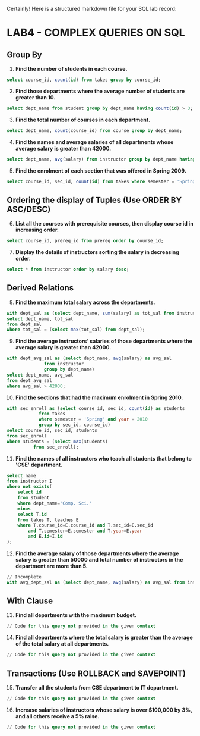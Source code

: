 Certainly! Here is a structured markdown file for your SQL lab record:

# LAB4 - COMPLEX QUERIES ON SQL

## Group By

1. **Find the number of students in each course.**
```sql
select course_id, count(id) from takes group by course_id;
```

2. **Find those departments where the average number of students are greater than 10.**
```sql
select dept_name from student group by dept_name having count(id) > 3;
```

3. **Find the total number of courses in each department.**
```sql
select dept_name, count(course_id) from course group by dept_name;
```

4. **Find the names and average salaries of all departments whose average salary is greater than 42000.**
```sql
select dept_name, avg(salary) from instructor group by dept_name having avg(salary) > 42000;
```

5. **Find the enrolment of each section that was offered in Spring 2009.**
```sql
select course_id, sec_id, count(id) from takes where semester = 'Spring' and year = 2009 group by sec_id, course_id;
```

## Ordering the display of Tuples (Use ORDER BY ASC/DESC)

6. **List all the courses with prerequisite courses, then display course id in increasing order.**
```sql
select course_id, prereq_id from prereq order by course_id;
```

7. **Display the details of instructors sorting the salary in decreasing order.**
```sql
select * from instructor order by salary desc;
```

## Derived Relations

8. **Find the maximum total salary across the departments.**
```sql
with dept_sal as (select dept_name, sum(salary) as tot_sal from instructor group by dept_name)
select dept_name, tot_sal 
from dept_sal
where tot_sal = (select max(tot_sal) from dept_sal);
```

9. **Find the average instructors’ salaries of those departments where the average salary is greater than 42000.**
```sql
with dept_avg_sal as (select dept_name, avg(salary) as avg_sal 
		      from instructor 
		      group by dept_name)
select dept_name, avg_sal 
from dept_avg_sal 
where avg_sal > 42000;
```

10. **Find the sections that had the maximum enrolment in Spring 2010.**
```sql
with sec_enroll as (select course_id, sec_id, count(id) as students 
		    from takes 
		    where semester = 'Spring' and year = 2010 
		    group by sec_id, course_id)
select course_id, sec_id, students 
from sec_enroll 
where students = (select max(students) 
		  from sec_enroll);
```

11. **Find the names of all instructors who teach all students that belong to 'CSE' department.**
```sql
select name
from instructor I
where not exists(
    select id
    from student
    where dept_name='Comp. Sci.'
    minus
    select T.id
    from takes T, teaches E
    where T.course_id=E.course_id and T.sec_id=E.sec_id 
        and T.semester=E.semester and T.year=E.year 
        and E.id=I.id
);
```

12. **Find the average salary of those departments where the average salary is greater than 50000 and total number of instructors in the department are more than 5.**
```sql
// Incomplete
with avg_dept_sal as (select dept_name, avg(salary) as avg_sal from instructor group by dept_name having avg_sal > 50000)
```

## With Clause

13. **Find all departments with the maximum budget.**
```sql
// Code for this query not provided in the given context
```

14. **Find all departments where the total salary is greater than the average of the total salary at all departments.**
```sql
// Code for this query not provided in the given context
```

## Transactions (Use ROLLBACK and SAVEPOINT)

15. **Transfer all the students from CSE department to IT department.**
```sql
// Code for this query not provided in the given context
```

16. **Increase salaries of instructors whose salary is over $100,000 by 3%, and all others receive a 5% raise.**
```sql
// Code for this query not provided in the given context
```
